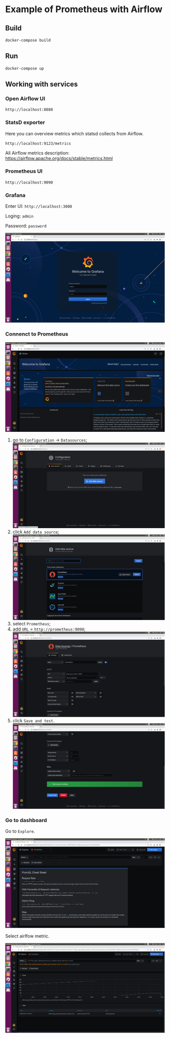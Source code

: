 # Example of Prometheus with Airflow


## Build

```bash
docker-compose build
```


## Run

```bash
docker-compose up
```


## Working with services


### Open Airflow UI

```
http://localhost:8080
```


### StatsD exporter

Here you can overview metrics which statsd collects from Airflow.

```
http://localhost:9123/metrics
```

All Airflow metrics description: https://airflow.apache.org/docs/stable/metrics.html



### Prometheus UI

```
http://localhost:9090
```


### Grafana

Enter UI: ```http://localhost:3000```

Loging: `admin`

Password: `password`

![](images/g1.png)


### Connenct to Prometheus

![](images/g2.png)

1. go to `Configuration` -> `Datasources`;
![](images/g3.png)
2. click `Add data source`;
![](images/g4.png)
3. select `Prometheus`;
4. add `URL` = `http://prometheus:9090`;
![](images/g5.png)
5. click `Save and test`.
![](images/g6.png)


### Go to dashboard

Go to `Explore`.

![](images/g7.png)

Select airlfow metric.

![](images/g8.png)


